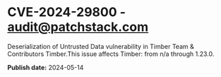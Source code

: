 # CVE-2024-29800 - audit@patchstack.com

Deserialization of Untrusted Data vulnerability in Timber Team & Contributors Timber.This issue affects Timber: from n/a through 1.23.0.



**Publish date:** 2024-05-14
